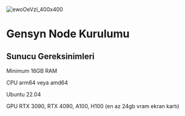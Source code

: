 ![ewoOeVzl_400x400](https://github.com/user-attachments/assets/823eb796-85ca-438d-b9f5-136afad96e7e)

# Gensyn Node Kurulumu

## Sunucu Gereksinimleri

Minimum 16GB RAM

CPU arm64 veya amd64

Ubuntu 22.04

GPU RTX 3090, RTX 4090, A100, H100 (en az 24gb vram ekran kartı)
